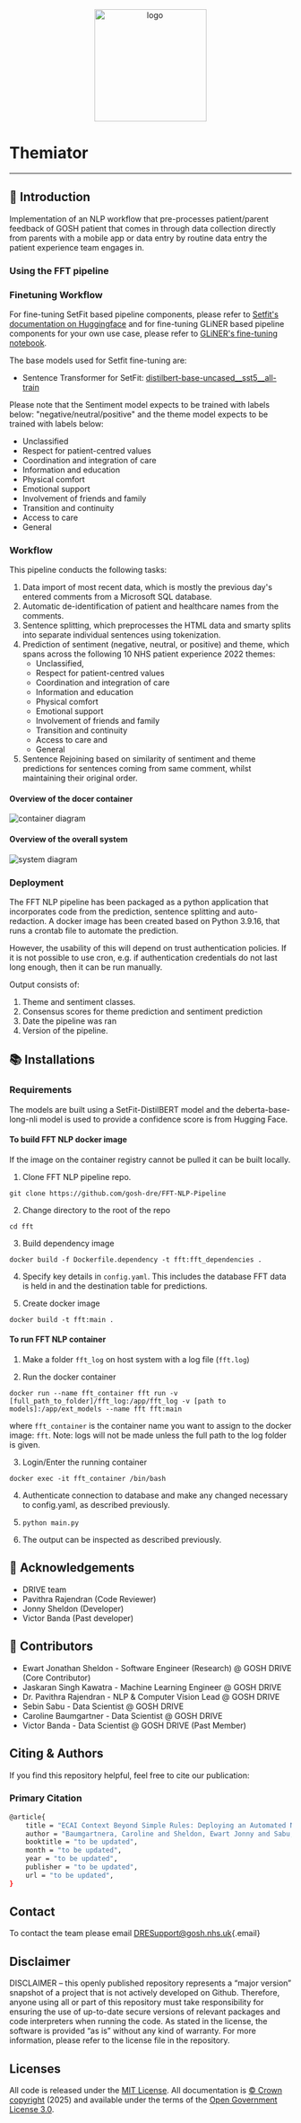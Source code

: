 <div style="text-align:center">
  <img src="man/figures/logo.png" alt="logo" width="200"/>
</div>

# Themiator
---

## 🚀 Introduction
Implementation of an NLP workflow that pre-processes patient/parent feedback of GOSH patient that comes in through data collection directly from parents with a mobile app or data entry by routine data entry the patient experience team engages in.

### Using the FFT pipeline

### Finetuning Workflow


For fine-tuning SetFit based pipeline components, please refer to [Setfit's documentation on Huggingface](https://huggingface.co/docs/setfit/how_to/classification_heads) and for fine-tuning GLiNER based pipeline components for your own use case, please refer to [GLiNER's fine-tuning notebook](https://github.com/urchade/GLiNER/blob/main/examples/finetune.ipynb).


The base models used for Setfit fine-tuning are:

- Sentence Transformer for SetFit: [distilbert-base-uncased__sst5__all-train](https://huggingface.co/docs/transformers/en/model_doc/distilbert)

Please note that the Sentiment model expects to be trained with labels below: "negative/neutral/positive" and the theme model expects to be trained with labels below:

- Unclassified
- Respect for patient-centred values
- Coordination and integration of care
- Information and education
- Physical comfort
- Emotional support
- Involvement of friends and family
- Transition and continuity
- Access to care
- General



### Workflow
This pipeline conducts the following tasks:
1. Data import of most recent data, which is mostly the previous day's entered comments from a Microsoft SQL database.
2. Automatic de-identification of patient and healthcare names from the comments.
3. Sentence splitting, which preprocesses the HTML data and smarty splits into separate individual sentences using tokenization.
4. Prediction of sentiment (negative, neutral, or positive) and theme, which spans across the following 10 NHS patient experience 2022 themes:
    - Unclassified,
    - Respect for patient-centred values
    - Coordination and integration of care
    - Information and education
    - Physical comfort
    - Emotional support
    - Involvement of friends and family
    - Transition and continuity
    - Access to care and
    - General
5. Sentence Rejoining based on similarity of sentiment and theme predictions for sentences coming from same comment, whilst maintaining their original order.

#### Overview of the docer container
![container diagram](man/figures/fft.png)

#### Overview of the overall system
![system diagram](man/figures/project_workflow.png)

### Deployment
The FFT NLP pipeline has been packaged as a python application that incorporates code from the prediction, sentence splitting and auto-redaction. A docker image has been created based on Python 3.9.16, that runs a crontab file to automate the prediction.

However, the usability of this will depend on trust authentication policies. If it is not possible to use cron, e.g. if authentication credentials do not last long enough, then it can be run manually.


Output consists of:
1. Theme and sentiment classes.
2. Consensus  scores for theme prediction and sentiment prediction
3. Date the pipeline was ran
4. Version of the pipeline.

## 📚 Installations

### Requirements
The models are built using a SetFit-DistilBERT model and the deberta-base-long-nli model is used to provide a confidence score is from Hugging Face.

#### To build FFT NLP docker image
If the image on the container registry cannot be pulled it can be built locally.

1. Clone FFT NLP pipeline repo.
```
git clone https://github.com/gosh-dre/FFT-NLP-Pipeline
```
2. Change directory to the root of the repo
```
cd fft
```

3. Build dependency image
```
docker build -f Dockerfile.dependency -t fft:fft_dependencies .
```

4. Specify key details in `config.yaml`. This includes the database FFT data is held in and the destination table for predictions.

5. Create docker image
```
docker build -t fft:main .
```

#### To run FFT NLP container

1. Make a folder `fft_log` on host system with a log file (`fft.log`)

2. Run the docker container
```
docker run --name fft_container fft run -v [full_path_to_folder]/fft_log:/app/fft_log -v [path to models]:/app/ext_models --name fft fft:main
```
where `fft_container` is the container name you want to assign to the docker image: `fft`. Note: logs will not be made unless the full path to the log folder is given.

3. Login/Enter the running container
```
docker exec -it fft_container /bin/bash
```

4. Authenticate connection to database and make any changed necessary to config.yaml, as described previously.

5. `python main.py`

6. The output can be inspected as described previously.

##  🤝 Acknowledgements
* DRIVE team
* Pavithra Rajendran (Code Reviewer)
* Jonny Sheldon (Developer)
* Victor Banda (Past developer)

##  🤝 Contributors
* Ewart Jonathan Sheldon - Software Engineer (Research) @ GOSH DRIVE (Core Contributor)
* Jaskaran Singh Kawatra - Machine Learning Engineer @ GOSH DRIVE
* Dr. Pavithra Rajendran - NLP & Computer Vision Lead @ GOSH DRIVE
* Sebin Sabu - Data Scientist @ GOSH DRIVE
* Caroline Baumgartner - Data Scientist @ GOSH DRIVE
* Victor Banda - Data Scientist @ GOSH DRIVE (Past Member)


## Citing & Authors

If you find this repository helpful, feel free to cite our publication:

### Primary Citation

```bash
@article{
    title = "ECAI Context Beyond Simple Rules: Deploying an Automated NLP-Based Pipeline for Sentiment and Theme Prediction in Paediatric Healthcare Setting",
    author = "Baumgartnera, Caroline and Sheldon, Ewart Jonny and Sabu, Sebin  and Kawatra, Jaskaran Singh and Rajendran, Pavithra  Patel, Shiren and Harris, Mark and Collin, Suzanne and Kapadia, Taraben"
    booktitle = "to be updated",
    month = "to be updated",
    year = "to be updated",
    publisher = "to be updated",
    url = "to be updated",
}
```

## Contact

To contact the team please email [DRESupport\@gosh.nhs.uk](mailto:DRESupport@gosh.nhs.uk){.email}

## Disclaimer

DISCLAIMER – this openly published repository represents a “major version” snapshot of a project that is not actively developed on Github. Therefore, anyone using all or part of this repository must take responsibility for ensuring the use of up-to-date secure versions of relevant packages and code interpreters when running the code. As stated in the license, the software is provided “as is” without any kind of warranty. For more information, please refer to the license file in the repository.

## Licenses

All code is released under the [MIT License][mit]. All documentation is [© Crown copyright][copyright] (2025) and available under the terms
of the [Open Government License 3.0][ogl].

[mit]: LICENSE
[copyright]: http://www.nationalarchives.gov.uk/information-management/re-using-public-sector-information/uk-government-licensing-framework/crown-copyright/
[ogl]: http://www.nationalarchives.gov.uk/doc/open-government-licence/version/3/
